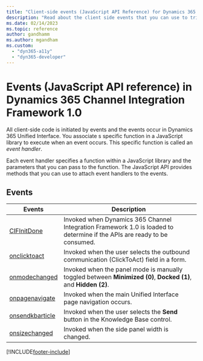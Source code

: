 ```yaml
---
title: "Client-side events (JavaScript API Reference) for Dynamics 365 Channel Integration Framework 1.0 | MicrosoftDocs"
description: "Read about the client side events that you can use to trigger the client-side code in Dynamics 365 Channel Integration Framework 1.0."
ms.date: 02/14/2023
ms.topic: reference
author: gandhamm
ms.author: mgandham
ms.custom: 
  - "dyn365-a11y"
  - "dyn365-developer"
---
```


# Events (JavaScript API reference) in Dynamics 365 Channel Integration Framework 1.0

All client-side code is initiated by events and the events occur in Dynamics 365 Unified Interface. You associate s specific function in a JavaScript library to execute when an event occurs. This specific function is called an *event handler*.

Each event handler specifies a function within a JavaScript library and the parameters that you can pass to the function. The JavaScript API provides methods that you can use to attach event handlers to the events.

## Events

| Events | Description |
|---------|-------------|
| [CIFInitDone](events/cifinitdone.md) | Invoked when Dynamics 365 Channel Integration Framework 1.0 is loaded to determine if the APIs are ready to be consumed. |
| [onclicktoact](events/onclicktoact.md) | Invoked when the user selects the outbound communication (ClickToAct) field in a form. |
| [onmodechanged](events/onmodechanged.md) | Invoked when the panel mode is manually toggled between **Minimized (0)**, **Docked (1)**, and **Hidden (2)**. |
| [onpagenavigate](events/onpagenavigate.md) | Invoked when the main Unified Interface page navigation occurs. |
| [onsendkbarticle](events/onsendkbarticle.md) | Invoked when the user selects the **Send** button in the Knowledge Base control. |
| [onsizechanged](events/onsizechanged.md) | Invoked when the side panel width is changed. |

[!INCLUDE[footer-include](../../../../includes/footer-banner.md)]
